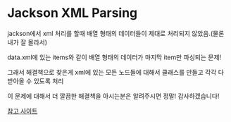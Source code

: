 # Jackson XML Parsing

jackson에서 xml 처리를 할때 배열 형태의 데이터들이 제대로 처리되지 않았음.(물론 내가 잘 몰라서)  

data.xml에 있는 items와 같이 배열 형태의 데이터가 마지막 item만 파싱되는 문제!

그래서 해결책으로 찾은게 xml에 있는 모든 노드들에 대해서 클래스를 만들고 각각 다 받아올 수 있도록 처리

이 문제에 대해서 더 깔끔한 해결책을 아시는분은 알려주시면 정말! 감사하겠습니다!


[참고 사이트](https://www.programcreek.com/java-api-examples/?code=srecon/OracleToElasticSearch/OracleToElasticSearch-master/qrcn/src/test/java/com/blu/db/XMLBindingTest.java#)